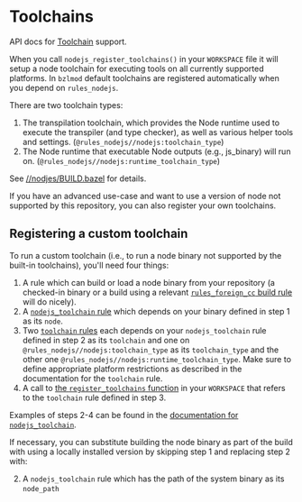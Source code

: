 # Toolchains

API docs for [Toolchain](https://docs.bazel.build/versions/main/toolchains.html) support.

When you call `nodejs_register_toolchains()` in your `WORKSPACE` file it will setup a node toolchain for executing tools on all currently supported platforms.
In `bzlmod` default toolchains are registered automatically when you depend on `rules_nodejs`.

There are two toolchain types:

1) The transpilation toolchain, which provides the Node runtime used to execute the transpiler (and type checker), as well as various helper tools and settings.
   (`@rules_nodejs//nodejs:toolchain_type`)
2) The Node runtime that executable Node outputs (e.g., js_binary) will run on.
   (`@rules_nodejs//nodejs:runtime_toolchain_type`)

See [//nodjes/BUILD.bazel](https://github.com/bazel-contrib/rules_nodejs/blob/main/nodejs/BUILD.bazel) for details.

If you have an advanced use-case and want to use a version of node not supported by this repository, you can also register your own toolchains.

## Registering a custom toolchain

To run a custom toolchain (i.e., to run a node binary not supported by the built-in toolchains), you'll need four things:

1) A rule which can build or load a node binary from your repository
   (a checked-in binary or a build using a relevant [`rules_foreign_cc` build rule](https://bazelbuild.github.io/rules_foreign_cc/) will do nicely).
2) A [`nodejs_toolchain` rule](Core.html#nodejs_toolchain) which depends on your binary defined in step 1 as its `node`.
3) Two [`toolchain` rules](https://bazel.build/reference/be/platform#toolchain) each depends on your `nodejs_toolchain` rule defined in step 2 as its `toolchain`
   and one on `@rules_nodejs//nodejs:toolchain_type` as its `toolchain_type` and the other one  `@rules_nodejs//nodejs:runtime_toolchain_type`.
   Make sure to define appropriate platform restrictions as described in the documentation for the `toolchain` rule.
4) A call to [the `register_toolchains` function](https://bazel.build/rules/lib/globals#register_toolchains) in your `WORKSPACE`
   that refers to the `toolchain` rule defined in step 3.

Examples of steps 2-4 can be found in the [documentation for `nodejs_toolchain`](Core.html#nodejs_toolchain).

If necessary, you can substitute building the node binary as part of the build with using a locally installed version by skipping step 1 and replacing step 2 with:

2) A `nodejs_toolchain` rule which has the path of the system binary as its `node_path`